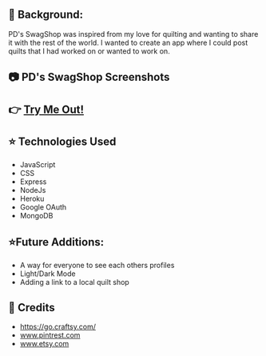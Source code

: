 ## :notebook: Background:
PD's SwagShop was inspired from my love for quilting and wanting to share it with the rest of the world. I wanted to create an app where I could post quilts that I had worked on or wanted to work on. 

## :camera: PD's SwagShop Screenshots


## :point_right: [Try Me Out!]()

## :star: Technologies Used
- JavaScript
- CSS
- Express
- NodeJs
- Heroku
- Google OAuth
- MongoDB

## :star:Future Additions:
- A way for everyone to see each others profiles
- Light/Dark Mode
- Adding a link to a local quilt shop

## :green_heart: Credits
- https://go.craftsy.com/
- www.pintrest.com
- www.etsy.com